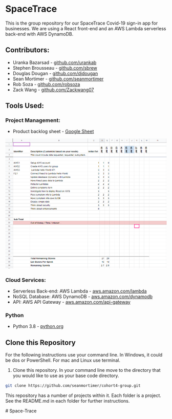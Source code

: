 
# SpaceTrace

This is the group repository for our SpaceTrace Covid-19 sign-in app for businesses.
We are using a React front-end and an AWS Lambda serverless back-end with AWS DynamoDB.


## Contributors:

- Uranka Bazarsad - [github.com/urankab](https://github.com/urankab)
- Stephen Brousseau - [github.com/sbrew](https://github.com/sbrew)
- Douglas Dougan - [github.com/djdougan](https://github.com/djdougan)
- Sean Mortimer - [github.com/seanmortimer](https://github.com/seanmortimer)
- Rob Soza - [github.com/robsoza](https://github.com/robsoza)
- Zack Wang  -  [github.com/Zackwang07](https://github.com/Zackwang07)


## Tools Used:

### Project Management:

- Product backlog sheet - [Google Sheet](https://docs.google.com/spreadsheets/d/1yLSO0SD3lY0jSJS1xBpPcPPakNdJUncihNpzdRc0RQg/edit?usp=sharing)

![Product backlog](./assets/images/product_backlog.png)

### Cloud Services: 
- Serverless Back-end: AWS Lambda - [aws.amazon.com/lambda](https://aws.amazon.com/lambda)
- NoSQL Database: AWS DynamoDB - [aws.amazon.com/dynamodb](https://aws.amazon.com/dynamodb)
- API: AWS API Gateway - [aws.amazon.com/api-gateway](https://aws.amazon.com/api-gateway/)

### Python
- Python 3.8 - [python.org](https://python.org)



## Clone this Repository

For the following instructions use your command line. In Windows, it could be dos or PowerShell. For mac and Linux use terminal.

1. Clone this repository. In your command line move to the directory that you would like to use as your base code directory. 
```sh
git clone https://github.com/seanmortimer/cohort4-group.git
```

This repository has a number of projects within it. Each folder is a project. See the README.md in each folder for further instructions. 

#   S p a c e - T r a c e 
 
 